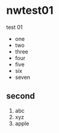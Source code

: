 # nwtest01

test 01

- one
- two
- three
- four
- five
- six
- seven

## second 

1. abc
1. xyz
1. apple
